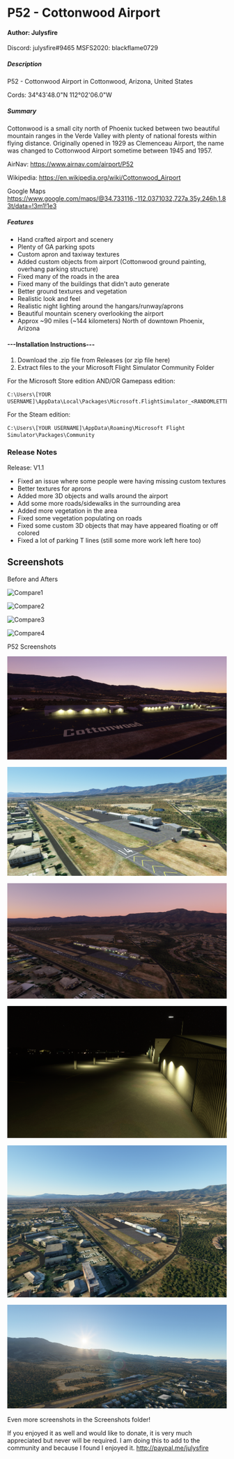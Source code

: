 # P52 - Cottonwood Airport
#### Author: Julysfire
Discord: julysfire#9465        MSFS2020: blackflame0729

##### Description
P52 - Cottonwood Airport in Cottonwood, Arizona, United States

Cords: 34°43'48.0"N 112°02'06.0"W


##### Summary
Cottonwood is a small city north of Phoenix tucked between two beautiful mountain ranges in the Verde Valley with plenty of national forests within flying distance.  Originally opened in 1929 as Clemenceau Airport, the name was changed to Cottonwood Airport sometime between 1945 and 1957.

AirNav: <https://www.airnav.com/airport/P52>

Wikipedia: <https://en.wikipedia.org/wiki/Cottonwood_Airport>

Google Maps <https://www.google.com/maps/@34.733116,-112.0371032,727a,35y,246h,1.83t/data=!3m1!1e3>

##### Features

- Hand crafted airport and scenery
- Plenty of GA parking spots
- Custom apron and taxiway textures
- Added custom objects from airport (Cottonwood ground painting, overhang parking structure)
- Fixed many of the roads in the area
- Fixed many of the buildings that didn't auto generate
- Better ground textures and vegetation
- Realistic look and feel
- Realistic night lighting around the hangars/runway/aprons
- Beautiful mountain scenery overlooking the airport
- Approx ~90 miles (~144 kilometers) North of downtown Phoenix, Arizona
 
#### ---Installation Instructions---
1. Download the .zip file from Releases (or zip file here)
2. Extract files to the your Microsoft Flight Simulator Community Folder

For the Microsoft Store edition AND/OR Gamepass edition:

	C:\Users\[YOUR USERNAME]\AppData\Local\Packages\Microsoft.FlightSimulator_<RANDOMLETTERS>\LocalCache\Packages\Community
	
For the Steam edition:

	C:\Users\[YOUR USERNAME]\AppData\Roaming\Microsoft Flight Simulator\Packages\Community

### Release Notes

Release: V1.1

- Fixed an issue where some people were having missing custom textures
- Better textures for aprons
- Added more 3D objects and walls around the airport
- Add some more roads/sidewalks in the surrounding area
- Added more vegetation in the area
- Fixed some vegetation populating on roads
- Fixed some custom 3D objects that may have appeared floating or off colored
- Fixed a lot of parking T lines (still some more work left here too)


## Screenshots

Before and Afters

![Compare1](Screenshots/Compare/Compare1.png)

![Compare2](Screenshots/Compare/Compare2.png)

![Compare3](Screenshots/Compare/Compare3.png)

![Compare4](Screenshots/Compare/Compare4.png)


P52 Screenshots

![Cover](Screenshots/cover.PNG)

![1](Screenshots/1.PNG)

![2](Screenshots/8.PNG)

![3](Screenshots/7.PNG)

![4](Screenshots/10.PNG)

![5](Screenshots/11.PNG)

Even more screenshots in the Screenshots folder!
   
If you enjoyed it as well and would like to donate, it is very much appreciated but never will be required.  I am doing this to add to the community and because I found I enjoyed it.
http://paypal.me/julysfire